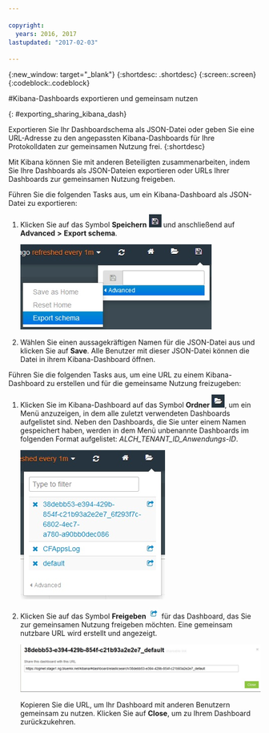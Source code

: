 ```yaml
---

copyright:
  years: 2016, 2017
lastupdated: "2017-02-03"

---
```


<!-- Common attributes used in the template are defined as follows: -->
{:new_window: target="_blank"}
{:shortdesc: .shortdesc}
{:screen:.screen}
{:codeblock:.codeblock}


#Kibana-Dashboards exportieren und gemeinsam nutzen
<!-- for example, Uploading your data -->
{: #exporting_sharing_kibana_dash}
<!-- Provide an appropriate ID above -->

<!-- The short description section should include a sentence describing why this task is needed. For search engine optimization, include the service long name and "Bluemix". For example: -->

Exportieren Sie Ihr Dashboardschema als JSON-Datei oder geben Sie eine URL-Adresse zu den angepassten Kibana-Dashboards für Ihre Protokolldaten zur gemeinsamen Nutzung frei. 
{:shortdesc}

<!-- Include a sentence to briefly introduce the steps/subtopics. Example: -->
Mit Kibana können Sie mit anderen Beteiligten zusammenarbeiten, indem Sie Ihre Dashboards als JSON-Dateien exportieren oder URLs Ihrer Dashboards zur gemeinsamen Nutzung freigeben.

Führen Sie die folgenden Tasks aus, um ein Kibana-Dashboard als JSON-Datei zu exportieren:

1. Klicken Sie auf das Symbol **Speichern** ![Symbol für Speichern](images/logging_save.jpg) und anschließend auf **Advanced** **>** **Export schema**.

    ![Dashboard als JSON-Datei exportieren](images/logging_export_json.jpg)

2. Wählen Sie einen aussagekräftigen Namen für die JSON-Datei aus und klicken Sie auf **Save**. Alle Benutzer mit dieser JSON-Datei können die Datei in ihrem Kibana-Dashboard öffnen. 

Führen Sie die folgenden Tasks aus, um eine URL zu einem Kibana-Dashboard zu erstellen und für die gemeinsame Nutzung freizugeben:

1. Klicken Sie im Kibana-Dashboard auf das Symbol **Ordner** ![Ordnersymbol](images/logging_folder.jpg), um ein Menü anzuzeigen, in dem alle zuletzt verwendeten Dashboards aufgelistet sind. Neben den Dashboards, die Sie unter einem Namen gespeichert haben, werden in dem Menü unbenannte Dashboards im folgenden Format aufgelistet: *ALCH_TENANT_ID_Anwendungs-ID*. 

    ![Liste der Dashboards](images/logging_list_of_dashboards.jpg)

2. Klicken Sie auf das Symbol **Freigeben** ![Symbol für Freigeben](images/logging_create_url.jpg) für das Dashboard, das Sie zur gemeinsamen Nutzung freigeben möchten. Eine gemeinsam nutzbare URL wird erstellt und angezeigt. 

    ![Teilfenster mit gemeinsam nutzbarer URL](images/logging_shareable_link_popup.jpg)

    Kopieren Sie die URL, um Ihr Dashboard mit anderen Benutzern gemeinsam zu nutzen. Klicken Sie auf **Close**, um zu Ihrem Dashboard zurückzukehren.
